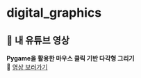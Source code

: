 # digital_graphics
## 🎥 내 유튜브 영상  
**Pygame을 활용한 마우스 클릭 기반 다각형 그리기**  
🔗 [영상 보러가기](https://youtu.be/1EW8ZgAHLf8)


